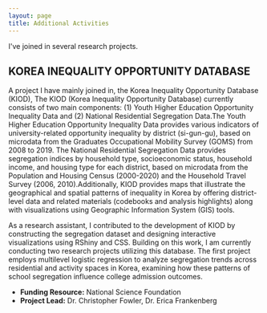 ```yaml
---
layout: page
title: Additional Activities
---
```


I've joined in several research projects. 

<div class="project">
  <div class="project-image">
  </div>
  <div class="project-content">
    <h2> KOREA INEQUALITY OPPORTUNITY DATABASE </h2>
    <p>
      A project I have mainly joined in, the Korea Inequality Opportunity Database (KIOD), 
      The KIOD (Korea Inequality Opportunity Database) currently consists of two main components: (1) Youth Higher Education Opportunity Inequality Data and (2) National Residential Segregation Data.The Youth Higher Education Opportunity Inequality Data provides various indicators of university-related opportunity inequality by district (si-gun-gu), based on microdata from the Graduates Occupational Mobility Survey (GOMS) from 2008 to 2019. The National Residential Segregation Data provides segregation indices by household type, socioeconomic status, household income, and housing type for each district, based on microdata from the Population and Housing Census (2000-2020) and the Household Travel Survey (2006, 2010).Additionally, KIOD provides maps that illustrate the geographical and spatial patterns of inequality in Korea by offering  district-level data and related materials (codebooks and analysis highlights) along with visualizations using Geographic Information System (GIS) tools.
    </p>
    <p>
      As a research assistant, I contributed to the development of KIOD by constructing the segregation dataset and designing interactive visualizations using RShiny and CSS. Building on this work, I am currently conducting two research projects utilizing this database. The first project employs multilevel logistic regression to analyze segregation trends across residential and activity spaces in Korea, examining how these patterns of school segregation influence college admission outcomes.
    </p>
    <ul>
      <li><strong>Funding Resource:</strong> National Science Foundation</li>
      <li><strong>Project Lead:</strong> Dr. Christopher Fowler, Dr. Erica Frankenberg</li>
    </ul>
  </div>
</div>
